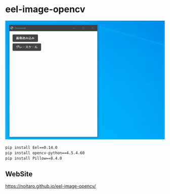 # eel-image-opencv
![](eel-image-opencv.gif)
```Bash
pip install Eel==0.14.0
pip install opencv-python==4.5.4.60
pip install Pillow==8.4.0
```
## WebSite
https://noitaro.github.io/eel-image-opencv/
